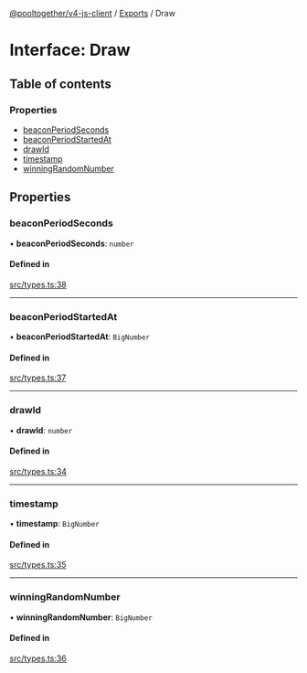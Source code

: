 [@pooltogether/v4-js-client](../README.md) / [Exports](../modules.md) / Draw

# Interface: Draw

## Table of contents

### Properties

- [beaconPeriodSeconds](Draw.md#beaconperiodseconds)
- [beaconPeriodStartedAt](Draw.md#beaconperiodstartedat)
- [drawId](Draw.md#drawid)
- [timestamp](Draw.md#timestamp)
- [winningRandomNumber](Draw.md#winningrandomnumber)

## Properties

### beaconPeriodSeconds

• **beaconPeriodSeconds**: `number`

#### Defined in

[src/types.ts:38](https://github.com/pooltogether/v4-js-client/blob/e36ffdf/src/types.ts#L38)

___

### beaconPeriodStartedAt

• **beaconPeriodStartedAt**: `BigNumber`

#### Defined in

[src/types.ts:37](https://github.com/pooltogether/v4-js-client/blob/e36ffdf/src/types.ts#L37)

___

### drawId

• **drawId**: `number`

#### Defined in

[src/types.ts:34](https://github.com/pooltogether/v4-js-client/blob/e36ffdf/src/types.ts#L34)

___

### timestamp

• **timestamp**: `BigNumber`

#### Defined in

[src/types.ts:35](https://github.com/pooltogether/v4-js-client/blob/e36ffdf/src/types.ts#L35)

___

### winningRandomNumber

• **winningRandomNumber**: `BigNumber`

#### Defined in

[src/types.ts:36](https://github.com/pooltogether/v4-js-client/blob/e36ffdf/src/types.ts#L36)
